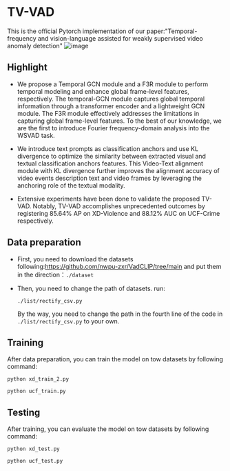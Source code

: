 # TV-VAD
This is the official Pytorch implementation of our paper:"Temporal-frequency and vision-language assisted for weakly supervised video anomaly detection"
![image](https://github.com/user-attachments/assets/a6f799bd-16ff-4dc1-a7ee-01a99e119fd4)

## Highlight
* We propose a Temporal GCN module and a F3R module to perform temporal modeling and enhance global frame-level features, respectively. The temporal-GCN module captures global temporal information through a transformer encoder and a lightweight GCN module. The F3R module effectively addresses the limitations in capturing global frame-level features. To the best of our knowledge, we are the first to introduce Fourier frequency-domain analysis into the WSVAD task.

* We introduce text prompts as classification anchors and use KL divergence to optimize the similarity between extracted visual and textual classification anchors features. This Video-Text alignment module with KL divergence further improves the alignment accuracy of video events description text and video frames by leveraging the anchoring role of the textual modality.

* Extensive experiments have been done to validate the proposed TV-VAD. Notably, TV-VAD accomplishes unprecedented outcomes by registering 85.64% AP on XD-Violence and 88.12% AUC on UCF-Crime respectively.

## Data preparation
* First, you need to download the datasets following:https://github.com/nwpu-zxr/VadCLIP/tree/main and put them in the direction：```./dataset```
* Then, you need to change the path of datasets. run:
  
  ```./list/rectify_csv.py```

  By the way, you need to change the path in the fourth line of the code in `./list/rectify_csv.py` to your own.

## Training
After data preparation, you can train the model on tow datasets by following command:

``` python xd_train_2.py ```

``` python ucf_train.py ```

## Testing
After training, you can evaluate the model on tow datasets by following command:

``` python xd_test.py ```

``` python ucf_test.py ```
